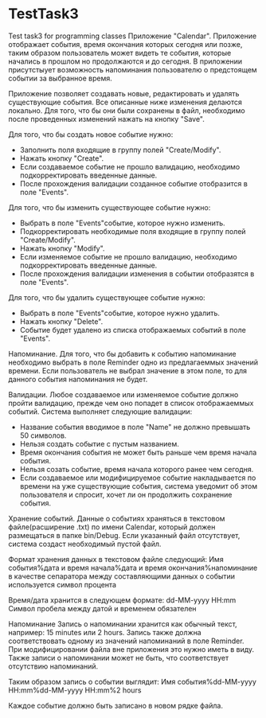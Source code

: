 ﻿# TestTask3
Test task3 for programming classes
Приложение "Calendar".
Приложение отображает события, время окончания которых сегодня или позже, таким образом пользователь может видеть те события,
которые начались в прошлом но продолжаются и до сегодня. В приложении присутстыует возможность напоминания пользователю о предстоящем событии
за выбранное время.

Приложение позволяет создавать новые, редактировать и удалять существующие события.
Все описанные ниже изменения делаются локально. Для того, что бы они были сохранены в файл, необходимо после проведенных изменений
нажать на кнопку "Save".

Для того, что бы создать новое событие нужно:
- Заполнить поля входящие в группу полей "Create/Modify".
- Нажать кнопку "Create".
- Если создаваемое событие не прошло валидацию, необходимо подкорректировать введенные данные.
- После прохождения валидации созданное событие отобразится в поле "Events".

Для того, что бы изменить существующее событие нужно:
- Выбрать в поле "Events"событие, которое нужно изменить.
- Подкорректировать необходимые поля входящие в группу полей "Create/Modify".
- Нажать кнопку "Modify". 
- Если изменяемое событие не прошло валидацию, необходимо подкорректировать введенные данные.
- После прохождения валидации изменения в событии отобразятся в поле "Events".

Для того, что бы удалить существующее событие нужно:
- Выбрать в поле "Events"событие, которое нужно удалить.
- Нажать кнопку "Delete".
- Событие будет удалено из списка отображаемых событий в поле "Events".

Напоминание.
Для того, что бы добавить к событию напоминание необходимо выбрать в поле Reminder одно из предлагаеммых значений времени.
Если пользователь не выбрал значение в этом поле, то для данного события напоминания не будет.

Валидации.
Любое создаваемое или изменяемое событие должно пройти валидацию, прежде чем оно попадет в список отображаеммых событий.
Система выполняет следующие валидации:
- Название события вводимое в поле "Name" не должно превышать 50 символов.
- Нельзя создать событие с пустым названием.
- Время окончания события не может быть раньше чем время начала события.
- Нельзя созать событие, время начала которого ранее чем сегодня.
- Если создаваемое или модифицируемое событие накладывается по времени на уже существующие события, система уведомит об этом пользователя и спросит, хочет ли он
продолжить сохранение события.

Хранение событий.
Данные о событиях храняться в текстовом файле(расширение .txt) по имени Calendar, который должен размещаться в папке bin/Debug.
Если указанный файл отсутствует, система создаст необходимый пустой файл.

Формат хранения данных в текстовом файле следующий:
Имя события%дата и время начала%дата и время окончания%напоминание
в качестве сепаратора между составляющими данных о событии используется символ процента

Время/дата хранится в следующем формате:
dd-MM-yyyy HH:mm
Символ пробела между датой и временем обязателен

Напоминание
Запись о напоминании хранится как обычный текст, например: 15 minutes или 2 hours. Запись также должна соответствовать одному из значений
напоминаний в поле Reminder. При модифицировании файла вне приложения это нужно иметь в виду. Также записи о напоминании может не быть, что соответствует
отсутствию напоминаний.

Таким образом запись о событии выглядит:
Имя события%dd-MM-yyyy HH:mm%dd-MM-yyyy HH:mm%2 hours

Каждое событие должно быть записано в новом рядке файла.
